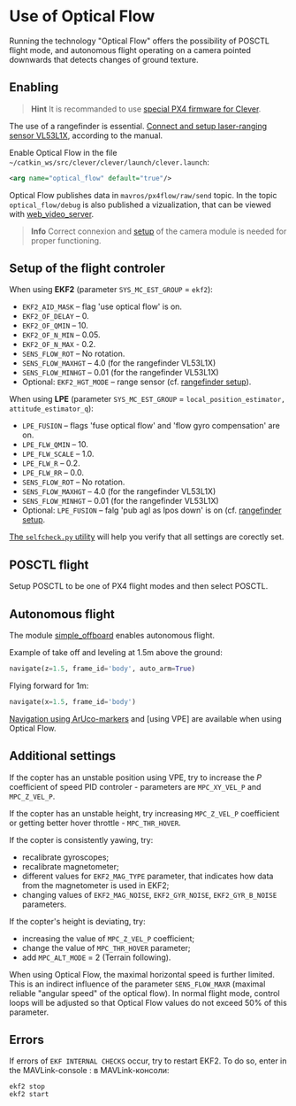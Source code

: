 # Use of Optical Flow

Running the technology "Optical Flow" offers the possibility of POSCTL flight mode, and autonomous flight operating on a camera pointed downwards that detects changes of ground texture.

## Enabling

> **Hint** It is recommanded to use [special PX4 firmware for Clever](firmware.md#прошивка-для-клевера).

The use of a rangefinder is essential. [Connect and setup laser-ranging sensor VL53L1X](laser.md), according to the manual.

Enable Optical Flow in the file `~/catkin_ws/src/clever/clever/launch/clever.launch`:

```xml
<arg name="optical_flow" default="true"/>
```

Optical Flow publishes data in `mavros/px4flow/raw/send` topic. In the topic `optical_flow/debug` is also published a vizualization, that can be viewed with [web_video_server](web_video_server.md).

> **Info** Correct connexion and [setup](camera.md) of the camera module is needed for proper functioning.

## Setup of the flight controler

When using **EKF2** (parameter `SYS_MC_EST_GROUP` = `ekf2`):

* `EKF2_AID_MASK` – flag 'use optical flow' is on.
* `EKF2_OF_DELAY` – 0.
* `EKF2_OF_QMIN` – 10.
* `EKF2_OF_N_MIN` – 0.05.
* `EKF2_OF_N_MAX` - 0.2.
* `SENS_FLOW_ROT` – No rotation.
* `SENS_FLOW_MAXHGT` – 4.0 (for the rangefinder VL53L1X)
* `SENS_FLOW_MINHGT` – 0.01 (for the rangefinder VL53L1X)
* Optional: `EKF2_HGT_MODE` – range sensor (cf. [rangefinder setup](laser.md)).

When using **LPE** (parameter `SYS_MC_EST_GROUP` = `local_position_estimator, attitude_estimator_q`):

* `LPE_FUSION` – flags 'fuse optical flow' and 'flow gyro compensation' are on.
* `LPE_FLW_QMIN` – 10.
* `LPE_FLW_SCALE` – 1.0.
* `LPE_FLW_R` – 0.2.
* `LPE_FLW_RR` – 0.0.
* `SENS_FLOW_ROT` – No rotation.
* `SENS_FLOW_MAXHGT` – 4.0 (for the rangefinder VL53L1X)
* `SENS_FLOW_MINHGT` – 0.01 (for the rangefinder VL53L1X)
* Optional: `LPE_FUSION` – falg 'pub agl as lpos down' is on (сf. [rangefinder setup](laser.md).

[The `selfcheck.py` utility](selfcheck.md) will help you verify that all settings are corectly set.

## POSCTL flight

Setup POSCTL to be one of PX4 flight modes and then select POSCTL.

## Autonomous flight

The module [simple_offboard](simple_offboard.md) enables autonomous flight.

Example of take off and leveling at 1.5m above the ground:

```python
navigate(z=1.5, frame_id='body', auto_arm=True)
```

Flying forward for 1m:

```python
navigate(x=1.5, frame_id='body')
```

[Navigation using ArUco-markers](aruco_marker.md) and [using VPE] are available when using Optical Flow.

## Additional settings

<!-- TODO: статья по пидам -->

If the copter has an unstable position using VPE, try to increase the *P* coefficient of speed PID controler - parameters are `MPC_XY_VEL_P` and `MPC_Z_VEL_P`.

If the copter has an unstable height, try increasing `MPC_Z_VEL_P` coefficient or getting better hover throttle - `MPC_THR_HOVER`.

If the copter is consistently yawing, try:

* recalibrate gyroscopes;
* recalibrate magnetometer;
* different values for `EKF2_MAG_TYPE` parameter, that indicates how data from the magnetometer is used in EKF2;
* changing values of `EKF2_MAG_NOISE`, `EKF2_GYR_NOISE`, `EKF2_GYR_B_NOISE` parameters.

If the copter's height is deviating, try:

* increasing the value of `MPC_Z_VEL_P` coefficient;
* change the value of `MPC_THR_HOVER` parameter;
* add `MPC_ALT_MODE` = 2 (Terrain following).

When using Optical Flow, the maximal horizontal speed is further limited. This is an indirect influence of the parameter `SENS_FLOW_MAXR` (maximal reliable "angular speed" of the optical flow). In normal flight mode, control loops will be adjusted so that Optical Flow values do not exceed 50% of this parameter.

## Errors

If errors of `EKF INTERNAL CHECKS` occur, try to restart EKF2. To do so, enter in the MAVLink-console : в MAVLink-консоли:

```nsh
ekf2 stop
ekf2 start
```

